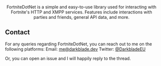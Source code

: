 <p align="center">
	<!--<img align="center" src="https://cdn.discordapp.com/attachments/838613584970776608/839187334515130408/neonitev2.png" alt="Logo" width="216" height="127">-->
</p>
<p align="center">FortniteDotNet is a simple and easy-to-use library used for interacting with Fortnite's HTTP and XMPP services. Features include interactions with parties and friends, general API data, and more.</p>

## Contact
For any queries regarding FortniteDotNet, you can reach out to me on the following platforms:
Email: <a href="mailto:me@darkblade.dev">me@darkblade.dev</a>
Twitter: <a href="https://twitter.com/DarkbladeEU">@DarkbladeEU</a>

Or, you can open an issue and I will happily reply to the thread.